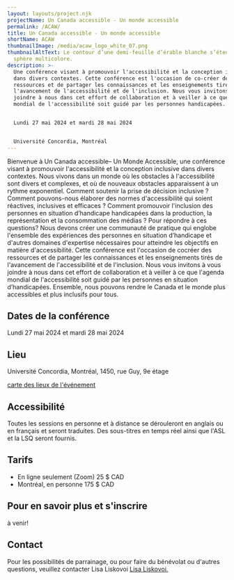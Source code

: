 ```yaml
---
layout: layouts/project.njk
projectName: Un Canada accessible - Un monde accessible
permalink: /ACAW/
title: Un Canada accessible - Un monde accessible
shortName: ACAW
thumbnailImage: /media/acaw_logo_white_07.png
thumbnailAltText: Le contour d’une demi-feuille d’érable blanche s’étend sur une
  sphère multicolore.
description: >-
  Une conférence visant à promouvoir l'accessibilité et la conception inclusive
  dans divers contextes. Cette conférence est l'occasion de co-créer des
  ressources et de partager les connaissances et les enseignements tirés de
  l'avancement de l'accessibilité et de l'inclusion. Nous vous invitons à vous
  joindre à nous dans cet effort de collaboration et à veiller à ce que l'agenda
  mondial de l'accessibilité soit guidé par les personnes handicapées.


  Lundi 27 mai 2024 et mardi 28 mai 2024


  Université Concordia, Montréal
---
```

Bienvenue à Un Canada accessible– Un Monde Accessible, une conférence visant à promouvoir l'accessibilité et la conception inclusive dans divers contextes. Nous vivons dans un monde où les obstacles à l'accessibilité sont divers et complexes, et où de nouveaux obstacles apparaissent à un rythme exponentiel. Comment soutenir la prise de décision inclusive ?  Comment pouvons-nous élaborer des normes d'accessibilité qui soient réactives, inclusives et efficaces ? Comment promouvoir l'inclusion des personnes en situation d’handicape handicapées dans la production, la représentation et la consommation des médias ? Pour répondre à ces questions? Nous devons créer une communauté de pratique qui englobe l'ensemble des expériences des personnes en situation d’handicape et d'autres domaines d'expertise nécessaires pour atteindre les objectifs en matière d'accessibilité. Cette conférence est l'occasion de cocréer des ressources et de partager les connaissances et les enseignements tirés de l'avancement de l'accessibilité et de l'inclusion. Nous vous invitons à vous joindre à nous dans cet effort de collaboration et à veiller à ce que l'agenda mondial de l'accessibilité soit guidé par les personnes en situation d’handicapées. Ensemble, nous pouvons rendre le Canada et le monde plus accessibles et plus inclusifs pour tous.

## Dates de la conférence

Lundi 27 mai 2024 et mardi 28 mai 2024

## Lieu

Université Concordia, Montréal,
1450, rue Guy, 9e étage

[carte des lieux de l'événement](https://www.google.com/maps/place/1450+Rue+Guy,+Montr%C3%A9al,+QC+H3H+1J5/@45.4952779,-73.5790443,17z/data=!3m1!4b1!4m6!3m5!1s0x4cc91a6a52492981:0xc3b56f119b9fe0fb!8m2!3d45.4952779!4d-73.5790443!16s%2Fg%2F11csmgmpcd?hl=fr&entry=ttu)

## Accessibilité

Toutes les sessions en personne et à distance se dérouleront en anglais ou en français et seront traduites. Des sous-titres en temps réel ainsi que l'ASL et la LSQ seront fournis. 

## Tarifs

* En ligne seulement (Zoom) 25 $ CAD
* Montréal, en personne 175 $ CAD

## Pour en savoir plus et s'inscrire

 à venir!

## Contact

Pour les possibilités de parrainage, ou pour faire du bénévolat ou d'autres questions, veuillez contacter Lisa Liskovoi [Lisa Liskovoi.](mailto:lliskovoi@ocadu.ca)
